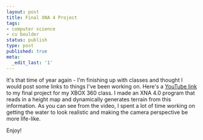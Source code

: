 ```yaml
---
layout: post
title: Final XNA 4 Project
tags:
- computer science
- cu boulder
status: publish
type: post
published: true
meta:
  _edit_last: '1'
---
```

It's that time of year again - I'm finishing up with classes and thought I would post some links to things I've been working on. Here's a [YouTube link](http://www.youtube.com/watch?v=D5X7gGVM3FU) to my final project for my XBOX 360 class. I made an XNA 4.0 program that reads in a height map and dynamically generates terrain from this information. As you can see from the video, I spent a lot of time working on getting the water to look realistic and making the camera perspective be more life-like.  

Enjoy!